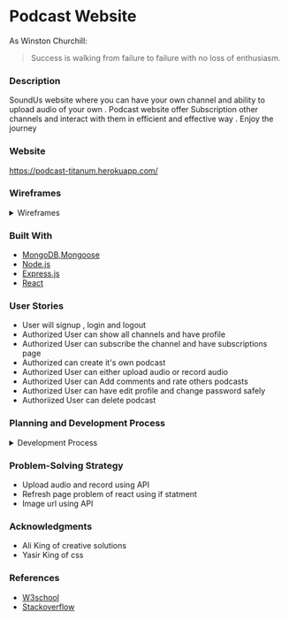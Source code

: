 
# Podcast Website 

As Winston Churchill:

> Success is walking from failure to failure
>  with no loss of enthusiasm.
### Description
SoundUs website where you can have your own channel and ability to upload audio of your own . Podcast website offer Subscription other channels and interact with them in efficient and effective way . Enjoy the journey

### Website

https://podcast-titanum.herokuapp.com/

### Wireframes

<details>
<summary>Wireframes</summary>

![HomePage](image1/Home.png)
![HomePage](image1/Home1.png)
![ChannelsPage](image1/Channels.png)
![AllpodcastPage](image1/Allpodcast.png)
![OnePodcastPage](image1/OnePodcast.png)
![SignupPage](image1/Capturesignup.png)
![loginPage](image1/login.png)
![ProfilePage](image1/profile.png)
![EditprofilePage](image1/EditProfile.png)
![NewPage](image1/New.png)
![ShowpodcastPage](image1/Showpodcast.png)





</details>

### Built With
 

* [MongoDB,Mongoose](https://www.mongodb.com/)
* [Node.js](https://nodejs.org)
* [Express.js](https://expressjs.com)
* [React](https://ar.reactjs.org)

### User Stories
* User will signup , login and logout
* Authorized User can show all channels and have profile 
* Authorized User can subscribe the channel and have subscriptions page
* Authorized can create it's own podcast
* Authorized User can either upload audio or record audio
* Authorized User can Add comments and rate others podcasts
* Authorized User can have edit profile and change password safely
* Authoriized User can delete podcast 

### Planning and Development Process
<details>
<summary>Development Process</summary>

![List1Page](image1/List1.jpg)
![List2Page](image1/List2.jpg)
</details>

### Problem-Solving Strategy
* Upload audio and record using API
* Refresh page problem of react using if statment
* Image url using API

### Acknowledgments
* Ali King of creative solutions 
* Yasir King of css
 ### References
* [W3school](https://www.w3schools.com/)
* [Stackoverflow](https://stackoverflow.com/)


